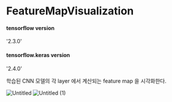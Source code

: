 # FeatureMapVisualization


#### tensorflow version 
'2.3.0'

#### tensorflow.keras version 
'2.4.0'

학습된 CNN 모델의 각 layer 에서 계산되는 feature map 을 시각화한다.

![Untitled](https://user-images.githubusercontent.com/32845598/105461655-dddaf780-5cd0-11eb-8281-ba7afd14dcc2.png)
![Untitled (1)](https://user-images.githubusercontent.com/32845598/105461683-e7645f80-5cd0-11eb-9972-1467b939c478.png)
